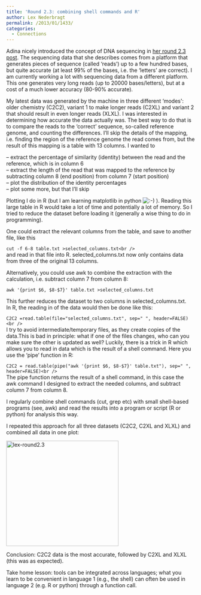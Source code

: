 ```yaml
---
title: 'Round 2.3: combining shell commands and R'
author: Lex Nederbragt
permalink: /2013/01/1433/
categories:
  - Connections
---
```

Adina nicely introduced the concept of DNA sequencing in [her round 2.3 post][1]. The sequencing data that she describes comes from a platform that generates pieces of sequence (called &#8216;reads&#8217;) up to a few hundred bases, but quite accurate (at least 99% of the bases, i.e. the &#8216;letters&#8217; are correct). I am currently working a lot with sequencing data from a different platform. This one generates very long reads (up to 20000 bases/letters), but at a cost of a much lower accuracy (80-90% accurate).

My latest data was generated by the machine in three different &#8216;modes': older chemistry (C2C2), variant 1 to make longer reads (C2XL) and variant 2 that should result in even longer reads (XLXL). I was interested in determining how accurate the data actually was. The best way to do that is to compare the reads to the &#8216;correct&#8217; sequence, so-called reference genome, and counting the differences. I&#8217;ll skip the details of the mapping, i.e. finding the region of the reference genome the read comes from, but the result of this mapping is a table with 13 columns. I wanted to

&#8211; extract the percentage of similarity (identity) between the read and the reference, which is in column 6  
&#8211; extract the length of the read that was mapped to the reference by subtracting column 8 (end position) from column 7 (start position)  
&#8211; plot the distribution of the identity percentages  
&#8211; plot some more, but that I&#8217;ll skip

Plotting I do in R (but I am learning matplotlib in python <img src="http://localhost:8080/wp-includes/images/smilies/icon_smile.gif" alt=":-)" class="wp-smiley" /> ). Reading this large table in R would take a lot of time and potentially a lot of memory. So I tried to reduce the dataset before loading it (generally a wise thing to do in programming). 

One could extract the relevant columns from the table, and save to another file, like this

`cut -f 6-8 table.txt >selected_columns.txt<br />
`  
and read in that file into R. selected_columns.txt now only contains data from three of the original 13 columns.

Alternatively, you could use awk to combine the extraction with the calculation, i.e. subtract column 7 from column 8:

`awk '{print $6, $8-$7}' table.txt >selected_columns.txt`

This further reduces the dataset to two columns in selected_columns.txt.  
In R, the reading in of the data would then be done like this:

`C2C2 =read.table(file="selected_columns.txt", sep=" ", header=FALSE)<br />
`  
I try to avoid intermediate/temporary files, as they create copies of the data.This is bad in principle: what if one of the files changes, who can you make sure the other is updated as well? Luckily, there is a trick in R which allows you to read in data which is the result of a shell command. Here you use the &#8216;pipe&#8217; function in R:

`C2C2 = read.table(pipe("awk '{print $6, $8-$7}' table.txt"), sep=" ", header=FALSE)<br />
`  
The pipe function returns the result of a shell command, in this case the awk command I designed to extract the needed columns, and subtract column 7 from column 8.

I regularly combine shell commands (cut, grep etc) with small shell-based programs (see, awk) and read the results into a program or script (R or python) for analysis this way.

I repeated this approach for all three datasets (C2C2, C2XL and XLXL) and combined all data in one plot:

[<img src="http://teaching.software-carpentry.org/wp-content/uploads/2013/01/lex-round2.3-300x281.jpg" alt="lex-round2.3" width="300" height="281" class="alignnone size-medium wp-image-1434" />][2]

Conclusion: C2C2 data is the most accurate, followed by C2XL and XLXL (this was as expected).

Take home lesson: tools can be integrated across languages; what you learn to be convenient in language 1 (e.g., the shell) can often be used in language 2 (e.g. R or python) through a function call.

 [1]: http://teaching.software-carpentry.org/2012/12/31/round-2-3-making-connections-with-dna-sequencing/
 [2]: http://teaching.software-carpentry.org/wp-content/uploads/2013/01/lex-round2.3.jpg
